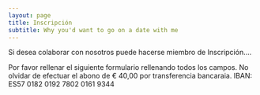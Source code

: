 ```yaml
---
layout: page
title: Inscripción
subtitle: Why you'd want to go on a date with me
---
```


Si desea colaborar con nosotros puede hacerse miembro de Inscripción....

Por favor rellenar el siguiente formulario rellenando todos los campos. No olvidar de efectuar el abono de € 40,00 por transferencia bancaraia.
IBAN: ES57 0182 0192 7802 0161 9344


